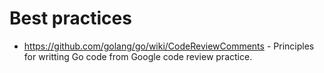 # Best practices 

- https://github.com/golang/go/wiki/CodeReviewComments - Principles for writting Go code from Google code review practice.
